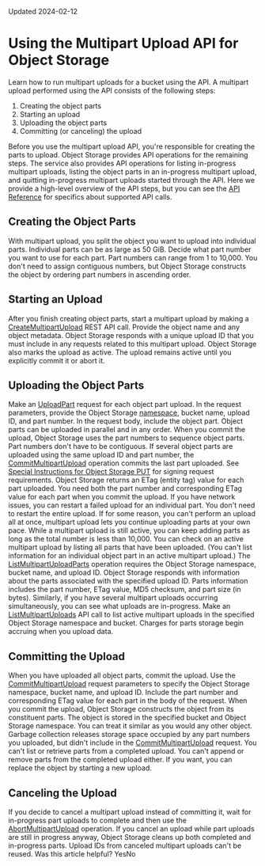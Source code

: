 Updated 2024-02-12
# Using the Multipart Upload API for Object Storage
Learn how to run multipart uploads for a bucket using the API.
A multipart upload performed using the API consists of the following steps:
  1. Creating the object parts
  2. Starting an upload
  3. Uploading the object parts
  4. Committing (or canceling) the upload


Before you use the multipart upload API, you're responsible for creating the parts to upload. Object Storage provides API operations for the remaining steps. The service also provides API operations for listing in-progress multipart uploads, listing the object parts in an in-progress multipart upload, and quitting in-progress multipart uploads started through the API. Here we provide a high-level overview of the API steps, but you can see the [API Reference](https://docs.oracle.com/iaas/api/) for specifics about supported API calls. 
## Creating the Object Parts
With multipart upload, you split the object you want to upload into individual parts. Individual parts can be as large as 50 GiB. Decide what part number you want to use for each part. Part numbers can range from 1 to 10,000. You don't need to assign contiguous numbers, but Object Storage constructs the object by ordering part numbers in ascending order.
## Starting an Upload
After you finish creating object parts, start a multipart upload by making a [CreateMultipartUpload](https://docs.oracle.com/iaas/api/#/en/objectstorage/latest/MultipartUpload/CreateMultipartUpload) REST API call. Provide the object name and any object metadata. Object Storage responds with a unique upload ID that you must include in any requests related to this multipart upload. Object Storage also marks the upload as active. The upload remains active until you explicitly commit it or abort it.
## Uploading the Object Parts
Make an [UploadPart](https://docs.oracle.com/iaas/api/#/en/objectstorage/latest/MultipartUpload/UploadPart) request for each object part upload. In the request parameters, provide the Object Storage [namespace](https://docs.oracle.com/en-us/iaas/Content/Object/Tasks/understandingnamespaces.htm#namespaces "Learn about how to access and use your namespace for running Object Storage tasks."), bucket name, upload ID, and part number. In the request body, include the object part. Object parts can be uploaded in parallel and in any order. When you commit the upload, Object Storage uses the part numbers to sequence object parts. Part numbers don't have to be contiguous. If several object parts are uploaded using the same upload ID and part number, the [CommitMultipartUpload](https://docs.oracle.com/iaas/api/#/en/objectstorage/latest/MultipartUpload/CommitMultipartUpload) operation commits the last part uploaded. See [Special Instructions for Object Storage PUT](https://docs.oracle.com/iaas/Content/API/Concepts/signingrequests.htm#five) for signing request requirements.
Object Storage returns an ETag (entity tag) value for each part uploaded. You need both the part number and corresponding ETag value for each part when you commit the upload.
If you have network issues, you can restart a failed upload for an individual part. You don't need to restart the entire upload. If for some reason, you can't perform an upload all at once, multipart upload lets you continue uploading parts at your own pace. While a multipart upload is still active, you can keep adding parts as long as the total number is less than 10,000.
You can check on an active multipart upload by listing all parts that have been uploaded. (You can't list information for an individual object part in an active multipart upload.) The [ListMultipartUploadParts](https://docs.oracle.com/iaas/api/#/en/objectstorage/latest/MultipartUpload/ListMultipartUploadParts) operation requires the Object Storage namespace, bucket name, and upload ID. Object Storage responds with information about the parts associated with the specified upload ID. Parts information includes the part number, ETag value, MD5 checksum, and part size (in bytes).
Similarly, if you have several multipart uploads occurring simultaneously, you can see what uploads are in-progress. Make an[ ListMultipartUploads](https://docs.oracle.com/iaas/api/#/en/objectstorage/latest/MultipartUpload/ListMultipartUploads) API call to list active multipart uploads in the specified Object Storage namespace and bucket.
Charges for parts storage begin accruing when you upload data.
## Committing the Upload
When you have uploaded all object parts, commit the upload. Use the [CommitMultipartUpload](https://docs.oracle.com/iaas/api/#/en/objectstorage/latest/MultipartUpload/CommitMultipartUpload) request parameters to specify the Object Storage namespace, bucket name, and upload ID. Include the part number and corresponding ETag value for each part in the body of the request. When you commit the upload, Object Storage constructs the object from its constituent parts. The object is stored in the specified bucket and Object Storage namespace. You can treat it similar as you would any other object. Garbage collection releases storage space occupied by any part numbers you uploaded, but didn't include in the [CommitMultipartUpload](https://docs.oracle.com/iaas/api/#/en/objectstorage/latest/MultipartUpload/CommitMultipartUpload) request.
You can't list or retrieve parts from a completed upload. You can't append or remove parts from the completed upload either. If you want, you can replace the object by starting a new upload.
## Canceling the Upload
If you decide to cancel a multipart upload instead of committing it, wait for in-progress part uploads to complete and then use the[ AbortMultipartUpload](https://docs.oracle.com/iaas/api/#/en/objectstorage/latest/MultipartUpload/AbortMultipartUpload) operation. If you cancel an upload while part uploads are still in progress anyway, Object Storage cleans up both completed and in-progress parts. Upload IDs from canceled multipart uploads can't be reused.
Was this article helpful?
YesNo

